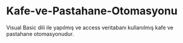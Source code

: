# Kafe-ve-Pastahane-Otomasyonu
Visual Basic dili ile yapılmış ve access veritabanı kullanılmış kafe ve pastahane otomasyonudur.
